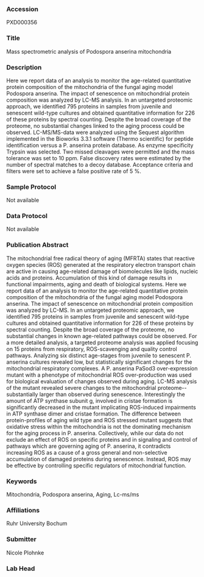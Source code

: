 ### Accession
PXD000356

### Title
Mass spectrometric analysis of Podospora anserina mitochondria

### Description
Here we report data of an analysis to monitor the age-related quantitative protein composition of the mitochondria of the fungal aging model Podospora anserina. The impact of senescence on mitochondrial protein composition was analyzed by LC-MS analysis. In an untargeted proteomic approach, we identified 795 proteins in samples from juvenile and senescent wild-type cultures and obtained quantitative information for 226 of these proteins by spectral counting. Despite the broad coverage of the proteome, no substantial changes linked to the aging process could be observed.  LC-MS/MS-data were analyzed using the Sequest algorithm implemented in the Bioworks 3.3.1 software (Thermo scientific) for peptide identification versus a P. anserina protein database. As enzyme specificity Trypsin was selected. Two missed cleavages were permitted and the mass tolerance was set to 10 ppm. False discovery rates were estimated by the number of spectral matches to a decoy database. Acceptance criteria and filters were set to achieve a false positive rate of 5 %.

### Sample Protocol
Not available

### Data Protocol
Not available

### Publication Abstract
The mitochondrial free radical theory of aging (MFRTA) states that reactive oxygen species (ROS) generated at the respiratory electron transport chain are active in causing age-related damage of biomolecules like lipids, nucleic acids and proteins. Accumulation of this kind of damage results in functional impairments, aging and death of biological systems. Here we report data of an analysis to monitor the age-related quantitative protein composition of the mitochondria of the fungal aging model Podospora anserina. The impact of senescence on mitochondrial protein composition was analyzed by LC-MS. In an untargeted proteomic approach, we identified 795 proteins in samples from juvenile and senescent wild-type cultures and obtained quantitative information for 226 of these proteins by spectral counting. Despite the broad coverage of the proteome, no substantial changes in known age-related pathways could be observed. For a more detailed analysis, a targeted proteome analysis was applied focusing on 15 proteins from respiratory, ROS-scavenging and quality control pathways. Analyzing six distinct age-stages from juvenile to senescent P. anserina cultures revealed low, but statistically significant changes for the mitochondrial respiratory complexes. A P. anserina PaSod3 over-expression mutant with a phenotype of mitochondrial ROS over-production was used for biological evaluation of changes observed during aging. LC-MS analysis of the mutant revealed severe changes to the mitochondrial proteome--substantially larger than observed during senescence. Interestingly the amount of ATP synthase subunit g, involved in cristae formation is significantly decreased in the mutant implicating ROS-induced impairments in ATP synthase dimer and cristae formation. The difference between protein-profiles of aging wild type and ROS stressed mutant suggests that oxidative stress within the mitochondria is not the dominating mechanism for the aging process in P. anserina. Collectively, while our data do not exclude an effect of ROS on specific proteins and in signaling and control of pathways which are governing aging of P. anserina, it contradicts increasing ROS as a cause of a gross general and non-selective accumulation of damaged proteins during senescence. Instead, ROS may be effective by controlling specific regulators of mitochondrial function.

### Keywords
Mitochondria, Podospora anserina, Aging, Lc-ms/ms

### Affiliations
Ruhr University Bochum

### Submitter
Nicole Plohnke

### Lab Head


